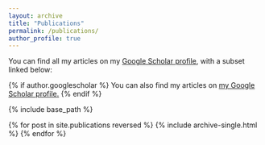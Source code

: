 ```yaml
---
layout: archive
title: "Publications"
permalink: /publications/
author_profile: true
---
```

You can find all my articles on my [Google Scholar profile](https://scholar.google.co.uk/citations?user=cZDL820AAAAJ&hl=en), with a subset linked below:

{% if author.googlescholar %}
  You can also find my articles on <u><a href="{{author.googlescholar}}">my Google Scholar profile</a>.</u>
{% endif %}

{% include base_path %}

{% for post in site.publications reversed %}
  {% include archive-single.html %}
{% endfor %}
